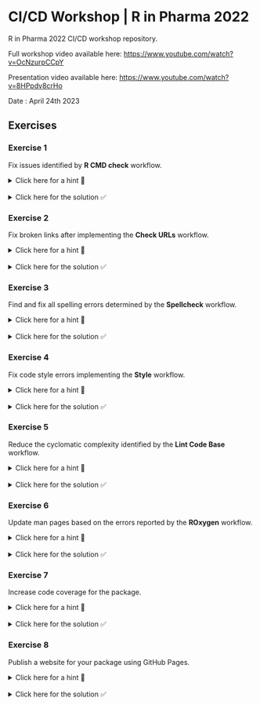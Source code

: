 # CI/CD Workshop | R in Pharma 2022

R in Pharma 2022 CI/CD workshop repository.

Full workshop video available here: https://www.youtube.com/watch?v=OcNzurpCCpY

Presentation video available here: https://www.youtube.com/watch?v=8HPpdv8crHo

Date : April 24th 2023

## Exercises

### Exercise 1

Fix issues identified by **R CMD check** workflow.

<details><summary>Click here for a hint 🔎</summary>
A unit test is failing for <code>hello.R</code>.
</details>

<br/>

<details><summary>Click here for the solution ✅</summary>
The expected message should be <code>Welcome to the R/Pharma CI/CD workshop!</code> (<code>R/Pharma</code> is missing from the message) in the <code>tests/testthat/test-hello.R</code> file.
</details>

### Exercise 2

Fix broken links after implementing the **Check URLs** workflow.

<details><summary>Click here for a hint 🔎</summary>
An R/Pharma link is broken in the <code>NEWS.md</code> file.
</details>

<br/>

<details><summary>Click here for the solution ✅</summary>
The rinpharma website domain is incorrectly set as <code>.xcom</code>. It should be <code>.com</code>.
</details>

### Exercise 3

Find and fix all spelling errors determined by the **Spellcheck** workflow.

<details><summary>Click here for a hint 🔎</summary>
One or more words are misspelled in the <code>NEWS.md</code> file.
</details>

<br/>

<details><summary>Click here for the solution ✅</summary>
The word <code>link</code> is misspelled as <code>linke</code> in <code>NEWS.md</code>.
The word <code>strangephrase</code> should be <code>strange phrase</code> in <code>NEWS.md</code>.
Fix the spelling first in the <code>NEWS.md</code> file.
Next, simply run <code>spelling::update_wordlist(confirm="Yes")</code> to add technical jargon to the wordlist.
</details>

### Exercise 4

Fix code style errors implementing the **Style** workflow.

<details><summary>Click here for a hint 🔎</summary>
There's a minor style issue in the <code>R/hello.R</code> file.
</details>

<br/>

<details><summary>Click here for the solution ✅</summary>
Simply run <code>styler::style_file("R/hello.R")</code> to automatically style the file.
</details>

### Exercise 5

Reduce the cyclomatic complexity identified by the **Lint Code Base** workflow.

<details><summary>Click here for a hint 🔎</summary>
The issue is manifested in the <code>R/hello.R</code> file.
</details>

<br/>

<details><summary>Click here for the solution ✅</summary>
Reduce the number of if statements to reduce the cyclomatic complexity in the <code>R/hello.R</code> file for the <code>linter_ex()</code> function.
Run <code>styler::style_file("R/hello.R")</code> to fix style issues, if any.
Then, run <code>lintr::lint_package()</code> iteratively to determine whether the issue has been resolved.
</details>

### Exercise 6

Update man pages based on the errors reported by the **ROxygen** workflow.

<details><summary>Click here for a hint 🔎</summary>
Function documentation is not up-to-date for <code>R/cicdworkshop-package.R</code> and the <code>linter_ex()</code> function.
</details>

<br/>

<details><summary>Click here for the solution ✅</summary>
Simply run <code>roxygen2::roxygenize('.', roclets = c('rd', 'collate', 'namespace'))</code> or <code>devtools::document()</code> to automatically update all man pages.
</details>

### Exercise 7

Increase code coverage for the package.

<details><summary>Click here for a hint 🔎</summary>
Add a simple unit test for the <code>linter_ex()</code> function defined in the <code>R/hello.R</code> file.
</details>

<br/>

<details><summary>Click here for the solution ✅</summary>
Run <code>covr::package_coverage()</code> to note the current code coverage.

In the <code>tests/testthat/test-hello.R</code> file, add the following test:

<pre>
test_that("linter_ex is surprised", {
  expect_message(
    linter_ex("lint"),
    "^Whoa!\\n"
  )
})
</pre>

Run tests locally by executing <code>devtools::test()</code> to make sure that the tests succeed.

Then, run <code>covr::package_coverage()</code> to see that the code coverage has increased.
</details>

### Exercise 8

Publish a website for your package using GitHub Pages.

<details><summary>Click here for a hint 🔎</summary>
Update the <code>_pkgdown.yml</code> and add the <b>pkgdown</b> workflow.
</details>

<br/>

<details><summary>Click here for the solution ✅</summary>
Update the <code>url</code> by replacing <code>pharmaverse</code> with your GitHub username and repository name.
</details>
